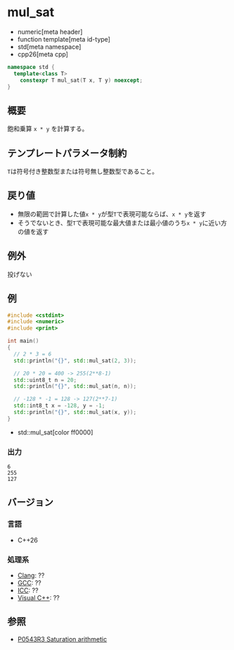 # mul_sat
* numeric[meta header]
* function template[meta id-type]
* std[meta namespace]
* cpp26[meta cpp]

```cpp
namespace std {
  template<class T>
    constexpr T mul_sat(T x, T y) noexcept;
}
```

## 概要
飽和乗算 `x * y` を計算する。


## テンプレートパラメータ制約
`T`は符号付き整数型または符号無し整数型であること。


## 戻り値
- 無限の範囲で計算した値`x * y`が型`T`で表現可能ならば、`x * y`を返す
- そうでないとき、型`T`で表現可能な最大値または最小値のうち`x * y`に近い方の値を返す


## 例外
投げない


## 例
```cpp example
#include <cstdint>
#include <numeric>
#include <print>

int main()
{
  // 2 * 3 = 6
  std::println("{}", std::mul_sat(2, 3));

  // 20 * 20 = 400 -> 255(2**8-1)
  std::uint8_t n = 20;
  std::println("{}", std::mul_sat(n, n));

  // -128 * -1 = 128 -> 127(2**7-1)
  std::int8_t x = -128, y = -1;
  std::println("{}", std::mul_sat(x, y));
}
```
* std::mul_sat[color ff0000]

### 出力
```
6
255
127
```


## バージョン
### 言語
- C++26

### 処理系
- [Clang](/implementation.md#clang): ??
- [GCC](/implementation.md#gcc): ??
- [ICC](/implementation.md#icc): ??
- [Visual C++](/implementation.md#visual_cpp): ??


## 参照
- [P0543R3 Saturation arithmetic](https://www.open-std.org/jtc1/sc22/wg21/docs/papers/2023/p0543r3.html)
